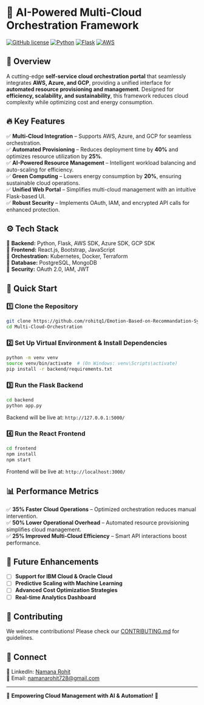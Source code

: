 # 🚀 AI-Powered Multi-Cloud Orchestration Framework

[![GitHub license](https://img.shields.io/github/license/rohitq1/Emotion-Based-on-Recommandation-System)](LICENSE)
[![Python](https://img.shields.io/badge/Python-3.11-blue)](https://www.python.org/)
[![Flask](https://img.shields.io/badge/Flask-2.2-green)](https://flask.palletsprojects.com/)
[![AWS](https://img.shields.io/badge/AWS-Cloud-orange)](https://aws.amazon.com/)

## 🌟 Overview
A cutting-edge **self-service cloud orchestration portal** that seamlessly integrates **AWS, Azure, and GCP**, providing a unified interface for **automated resource provisioning and management**. Designed for **efficiency, scalability, and sustainability**, this framework reduces cloud complexity while optimizing cost and energy consumption.

## 🔥 Key Features
✅ **Multi-Cloud Integration** – Supports AWS, Azure, and GCP for seamless orchestration.  
✅ **Automated Provisioning** – Reduces deployment time by **40%** and optimizes resource utilization by **25%**.  
✅ **AI-Powered Resource Management** – Intelligent workload balancing and auto-scaling for efficiency.  
✅ **Green Computing** – Lowers energy consumption by **20%**, ensuring sustainable cloud operations.  
✅ **Unified Web Portal** – Simplifies multi-cloud management with an intuitive Flask-based UI.  
✅ **Robust Security** – Implements OAuth, IAM, and encrypted API calls for enhanced protection.  


## ⚙️ Tech Stack
🔹 **Backend:** Python, Flask, AWS SDK, Azure SDK, GCP SDK  
🔹 **Frontend:** React.js, Bootstrap, JavaScript  
🔹 **Orchestration:** Kubernetes, Docker, Terraform  
🔹 **Database:** PostgreSQL, MongoDB  
🔹 **Security:** OAuth 2.0, IAM, JWT  

## 🚀 Quick Start

### 1️⃣ Clone the Repository
```sh
git clone https://github.com/rohitq1/Emotion-Based-on-Recommandation-System.git
cd Multi-Cloud-Orchestration
```

### 2️⃣ Set Up Virtual Environment & Install Dependencies
```sh
python -m venv venv
source venv/bin/activate  # (On Windows: venv\Scripts\activate)
pip install -r backend/requirements.txt
```

### 3️⃣ Run the Flask Backend
```sh
cd backend
python app.py
```
Backend will be live at: `http://127.0.0.1:5000/`

### 4️⃣ Run the React Frontend
```sh
cd frontend
npm install
npm start
```
Frontend will be live at: `http://localhost:3000/`

## 📊 Performance Metrics
✅ **35% Faster Cloud Operations** – Optimized orchestration reduces manual intervention.  
✅ **50% Lower Operational Overhead** – Automated resource provisioning simplifies cloud management.  
✅ **25% Improved Multi-Cloud Efficiency** – Smart API interactions boost performance.  

## 📌 Future Enhancements
- [ ] **Support for IBM Cloud & Oracle Cloud**  
- [ ] **Predictive Scaling with Machine Learning**  
- [ ] **Advanced Cost Optimization Strategies**  
- [ ] **Real-time Analytics Dashboard**  

## 🤝 Contributing
We welcome contributions! Please check our [CONTRIBUTING.md](CONTRIBUTING.md) for guidelines.


## 💬 Connect
🔗 LinkedIn: [Namana Rohit](https://linkedin.com/in/namanarohit728@gmail.com)  
📧 Email: namanarohit728@gmail.com  

---

🌟 **Empowering Cloud Management with AI & Automation!** 🌟
